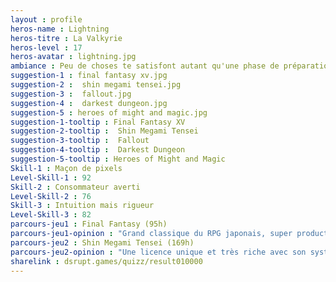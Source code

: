 ```yaml
---
layout : profile
heros-name : Lightning
heros-titre : La Valkyrie
heros-level : 17
heros-avatar : lightning.jpg
ambiance : Peu de choses te satisfont autant qu'une phase de préparation suivie d'une exécution parfaitement réussie. Dans ces moments tu t'approches du Divin.
suggestion-1 : final fantasy xv.jpg
suggestion-2 :  shin megami tensei.jpg
suggestion-3 :  fallout.jpg
suggestion-4 :  darkest dungeon.jpg
suggestion-5 : heroes of might and magic.jpg
suggestion-1-tooltip : Final Fantasy XV
suggestion-2-tooltip :  Shin Megami Tensei
suggestion-3-tooltip :  Fallout
suggestion-4-tooltip :  Darkest Dungeon
suggestion-5-tooltip : Heroes of Might and Magic
Skill-1 : Maçon de pixels
Level-Skill-1 : 92
Skill-2 : Consommateur averti
Level-Skill-2 : 76
Skill-3 : Intuition mais rigueur
Level-Skill-3 : 82
parcours-jeu1 : Final Fantasy (95h)
parcours-jeu1-opinion : "Grand classique du RPG japonais, super production comme on en fait peu. Jeu très long avec un endgame très développé. Mes préférés sont le 7, 8 et 12 mais j'ai joué à tous les jeux (sauf ceux en ligne)"
parcours-jeu2 : Shin Megami Tensei (169h)
parcours-jeu2-opinion : "Une licence unique et très riche avec son système de fusion de démons, une esthétique unique et une bande-son d'acid jazz mémorable. La version mobile est d'ailleurs pas mal."
sharelink : dsrupt.games/quizz/result010000
---
```

